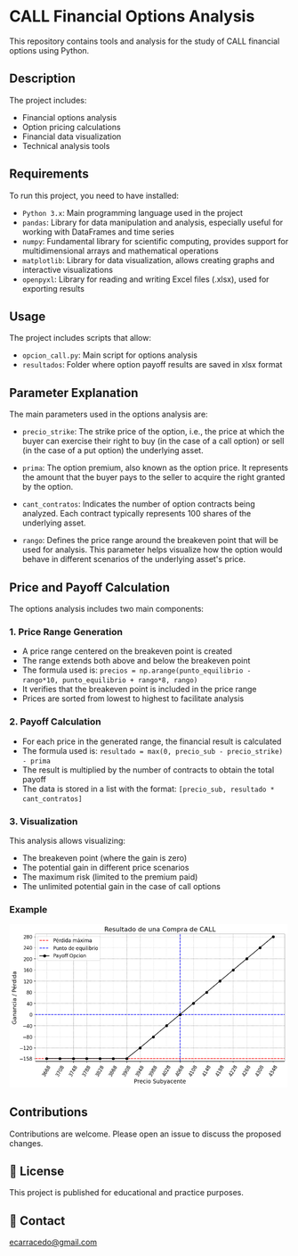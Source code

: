# CALL Financial Options Analysis

This repository contains tools and analysis for the study of CALL financial options using Python.

## Description

The project includes:
- Financial options analysis
- Option pricing calculations
- Financial data visualization
- Technical analysis tools

## Requirements

To run this project, you need to have installed:

- `Python 3.x`: Main programming language used in the project
- `pandas`: Library for data manipulation and analysis, especially useful for working with DataFrames and time series
- `numpy`: Fundamental library for scientific computing, provides support for multidimensional arrays and mathematical operations
- `matplotlib`: Library for data visualization, allows creating graphs and interactive visualizations
- `openpyxl`: Library for reading and writing Excel files (.xlsx), used for exporting results

## Usage

The project includes scripts that allow:

- `opcion_call.py`: Main script for options analysis
- `resultados`: Folder where option payoff results are saved in xlsx format

## Parameter Explanation

The main parameters used in the options analysis are:

- `precio_strike`: The strike price of the option, i.e., the price at which the buyer can exercise their right to buy (in the case of a call option) or sell (in the case of a put option) the underlying asset.

- `prima`: The option premium, also known as the option price. It represents the amount that the buyer pays to the seller to acquire the right granted by the option.

- `cant_contratos`: Indicates the number of option contracts being analyzed. Each contract typically represents 100 shares of the underlying asset.

- `rango`: Defines the price range around the breakeven point that will be used for analysis. This parameter helps visualize how the option would behave in different scenarios of the underlying asset's price.

## Price and Payoff Calculation

The options analysis includes two main components:

### 1. Price Range Generation
- A price range centered on the breakeven point is created
- The range extends both above and below the breakeven point
- The formula used is: `precios = np.arange(punto_equilibrio - rango*10, punto_equilibrio + rango*8, rango)`
- It verifies that the breakeven point is included in the price range
- Prices are sorted from lowest to highest to facilitate analysis

### 2. Payoff Calculation
- For each price in the generated range, the financial result is calculated
- The formula used is: `resultado = max(0, precio_sub - precio_strike) - prima`
- The result is multiplied by the number of contracts to obtain the total payoff
- The data is stored in a list with the format: `[precio_sub, resultado * cant_contratos]`

### 3. Visualization

This analysis allows visualizing:
- The breakeven point (where the gain is zero)
- The potential gain in different price scenarios
- The maximum risk (limited to the premium paid)
- The unlimited potential gain in the case of call options

### Example

<img src="resultados/3910_compra_call_grafico.png" alt="Result of a CALL Purchase" width="500"/>

## Contributions

Contributions are welcome. Please open an issue to discuss the proposed changes.

## 📜 License

This project is published for educational and practice purposes.

## 📌 Contact

ecarracedo@gmail.com 